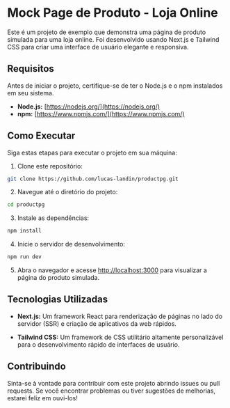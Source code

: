 # Mock Page de Produto - Loja Online

Este é um projeto de exemplo que demonstra uma página de produto simulada para uma loja online. Foi desenvolvido usando Next.js e Tailwind CSS para criar uma interface de usuário elegante e responsiva.

## Requisitos

Antes de iniciar o projeto, certifique-se de ter o Node.js e o npm instalados em seu sistema.

- **Node.js:** [https://nodejs.org/](https://nodejs.org/)
- **npm:** [https://www.npmjs.com/](https://www.npmjs.com/)

## Como Executar

Siga estas etapas para executar o projeto em sua máquina:

1. Clone este repositório:
```bash
git clone https://github.com/lucas-landin/productpg.git
````
2. Navegue até o diretório do projeto:
```bash
cd productpg
````
3. Instale as dependências:
```bash
npm install
````
4. Inicie o servidor de desenvolvimento:
```bash
npm run dev
```

5. Abra o navegador e acesse [http://localhost:3000](http://localhost:3000) para visualizar a página do produto simulada.

## Tecnologias Utilizadas

- **Next.js:** Um framework React para renderização de páginas no lado do servidor (SSR) e criação de aplicativos da web rápidos.

- **Tailwind CSS:** Um framework de CSS utilitário altamente personalizável para o desenvolvimento rápido de interfaces de usuário.


## Contribuindo

Sinta-se à vontade para contribuir com este projeto abrindo issues ou pull requests. Se você encontrar problemas ou tiver sugestões de melhorias, estarei feliz em ouvi-los!


